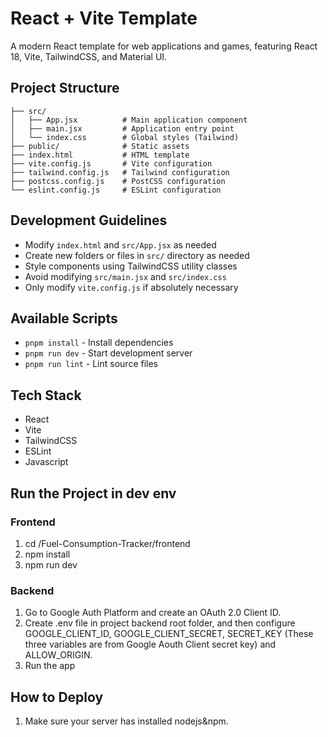 # React + Vite Template

A modern React template for web applications and games, featuring React 18, Vite, TailwindCSS, and Material UI.

## Project Structure

```
├── src/
│   ├── App.jsx          # Main application component
│   ├── main.jsx         # Application entry point
│   └── index.css        # Global styles (Tailwind)
├── public/              # Static assets
├── index.html           # HTML template
├── vite.config.js       # Vite configuration
├── tailwind.config.js   # Tailwind configuration
├── postcss.config.js    # PostCSS configuration
└── eslint.config.js     # ESLint configuration
```

## Development Guidelines

- Modify `index.html` and `src/App.jsx` as needed
- Create new folders or files in `src/` directory as needed
- Style components using TailwindCSS utility classes
- Avoid modifying `src/main.jsx` and `src/index.css`
- Only modify `vite.config.js` if absolutely necessary

## Available Scripts
- `pnpm install` - Install dependencies
- `pnpm run dev` - Start development server
- `pnpm run lint` - Lint source files

## Tech Stack

- React
- Vite
- TailwindCSS
- ESLint
- Javascript

## Run the Project in dev env
### Frontend
1. cd /Fuel-Consumption-Tracker/frontend
2. npm install
3. npm run dev

### Backend
1. Go to Google Auth Platform and  create an OAuth 2.0 Client ID.
2. Create .env file in project backend root folder, and then configure GOOGLE_CLIENT_ID, GOOGLE_CLIENT_SECRET, SECRET_KEY (These three variables are from Google Aouth Client secret key) and ALLOW_ORIGIN.
3. Run the app  


## How to Deploy
1. Make sure your server has installed nodejs&npm.

